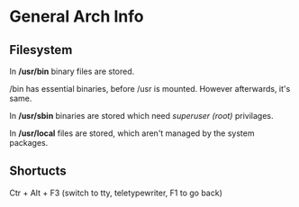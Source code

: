 # General Arch Info



<!-- Filesystem -->

## Filesystem

In **/usr/bin** binary files are stored.

/bin has essential binaries, before /usr is mounted. However afterwards, it's same.

In **/usr/sbin** binaries are stored which need *superuser (root)* privilages.

In **/usr/local** files are stored, which aren't managed by the system packages.



<!-- Shortcuts -->

## Shortucts

Ctr + Alt + F3 (switch to tty, teletypewriter, F1 to go back)
